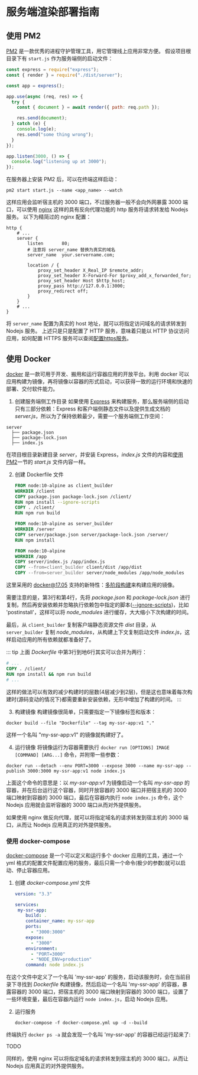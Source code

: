 # 服务端渲染部署指南

## 使用 PM2

[PM2](https://pm2.keymetrics.io) 是一款优秀的进程守护管理工具，用它管理线上应用非常方便。
假设项目根目录下有 `start.js` 作为服务端侧的启动文件：
```javascript
const express = require("express");
const { render } = require("./dist/server");

const app = express();

app.use(async (req, res) => {
  try {
    const { document } = await render({ path: req.path });

    res.send(document);  
  } catch (e) {
    console.log(e);
    res.send("some thing wrong");
  }
});

app.listen(3000, () => {
  console.log("listening up at 3000");
});
```

在服务器上安装 PM2 后，可以在终端这样启动：
```shell
pm2 start start.js --name <app_name> --watch
```

这样应用会监听宿主机的 3000 端口，不过服务器一般不会向外网暴露 3000 端口，可以使用 [nginx](http://nginx.org/) 这样的具有反向代理功能的 http 服务将请求转发给 Nodejs 服务。
以下为精简过的 nginx 配置：
```text
http {
    # ...
    server {
        listen       80;
        # 注意将 server_name 替换为真实的域名
        server_name  your.servername.com;

        location / {
            proxy_set_header X_Real_IP $remote_addr;
            proxy_set_header X-Forward-For $proxy_add_x_forwarded_for;
            proxy_set_header Host $http_host;
            proxy_pass http://127.0.0.1:3000;
            proxy_redirect off;
        }
    }
    # ...
}
```
将 `server_name` 配置为真实的 host 地址，就可以将指定访问域名的请求转发到 Nodejs 服务。
上述只是只是配置了 HTTP 服务，意味着只能以 HTTP 协议访问应用，如何配置 HTTPS 服务可以查阅[配置https服务](http://nginx.org/en/docs/http/configuring_https_servers.html)。

## 使用 Docker
[docker](https://docs.docker.com/) 是一款可用于开发、搬用和运行容器应用的开放平台。利用 docker 可以应用构建为镜像，再将镜像以容器的形式启动，可以获得一致的运行环境和快速的部署、交付软件能力。

1. 创建服务端侧工作目录
  如果使用 [Express](https://expressjs.com/) 来构建服务，那么服务端侧的启动只有三部分依赖：Express 和客户端侧静态文件以及提供生成文档的 *server.js*，所以为了保持依赖最少，需要一个服务端侧工作空间：

  ```shell
  server
    ├── package.json
    ├── package-lock.json
    ├── index.js
  ```

在项目根目录新建目录 *server*，并安装 Express，*index.js* 文件的内容和[使用PM2](#使用-pm2)一节的 *start.js* 文件内容一样。

2. 创建 Dockerfile 文件

   ```dockerfile
   FROM node:10-alpine as client_builder
   WORKDIR /client
   COPY package.json package-lock.json /client/
   RUN npm install --ignore-scripts
   COPY . /client/
   RUN npm run build
   
   FROM node:10-alpine as server_builder
   WORKDIR /server
   COPY server/package.json server/package-lock.json /server/
   RUN npm install
   
   FROM node:10-alpine
   WORKDIR /app
   COPY server/index.js /app/index.js
   COPY --from=client_builder client/dist /app/dist
   COPY --from=server_builder server/node_modules /app/node_modules
   ```

这里采用的 docker@17.05 支持的新特性：[多阶段构建](https://docs.docker.com/develop/develop-images/multistage-build/)来构建应用的镜像。

需要注意的是，第3行和第4行，先将 *package.json* 和 *package-lock.json* 进行复制，然后再安装依赖并忽略执行依赖包中指定的脚本([--ignore-scripts](https://docs.npmjs.com/cli/v7/commands/npm-install#ignore-scripts))，比如 'postinstall'，这样可以将 *node_modules* 进行缓存，大大缩小下次构建的时间。

最后，从 `client_builder` 复制客户端静态资源文件 *dist* 目录，从 `server_builder` 复制 *node_modules*，从构建上下文复制启动文件 *index.js*，这样启动应用的所有依赖就都准备好了。

::: tip
上面 *Dockerfile* 中第3行到地6行其实可以合并为两行：

```dockerfile
# ...
COPY . /client/
RUN npm install && npm run build
# ...
```

这样的做法可以有效的减少构建时的层数(4层减少到2层)，但是这也意味着每次构建时(源码变动的情况下)都需要重新安装依赖，无形中增加了构建的时间。
:::

3. 构建镜像
  构建镜像很简单，只需要指定一下镜像标签和版本：

  ```shell
  docker build --file "Dockerfile" --tag my-ssr-app:v1 "."
  ```

这样一个名叫 "my-ssr-app:v1" 的镜像就构建好了。

4. 运行镜像
  将镜像运行为容器需要执行 `docker run [OPTIONS] IMAGE [COMMAND] [ARG...]` 命令，并附带一些参数：

  ```shell
  docker run --detach --env PORT=3000 --expose 3000 --name my-ssr-app --publish 3000:3000 my-ssr-app:v1 node index.js
  ```

上面这个命令的意思是：以 *my-ssr-app:v1* 为镜像启动一个名叫 *my-ssr-app* 的容器，并在后台运行这个容器，同时开放容器的 3000 端口并把宿主机的 3000 端口映射到容器的 3000 端口，最后在容器内执行 `node index.js` 命令，这个 Nodejs 应用就会监听容器的 3000 端口从而对外提供服务。

如果使用 nginx 做反向代理，就可以将指定域名的请求转发到宿主机的 3000 端口，从而让 Nodejs 应用真正的对外提供服务。

### 使用 docker-compose
[docker-compose](https://docs.docker.com/compose/) 是一个可以定义和运行多个 docker 应用的工具，通过一个 yml 格式的配置文件配置应用的服务，最后只需一个命令(极少的参数)就可以启动、停止容器应用。

1. 创建 *docker-compose.yml* 文件

   ```yml
   version: "3.3"
   
   services:
   	my-ssr-app:
       build: .
       container_name: my-ssr-app
       ports:
         - "3000:3000"
       expose:
         - "3000"
       environment:
         - "PORT=3000"
         - "NODE_ENV=production"
       command: node index.js
   ```

在这个文件中定义了一个名叫 'my-ssr-app' 的服务，启动该服务时，会在当前目录下寻找到 *Dockerfile* 构建镜像，然后启动一个名叫 'my-ssr-app' 的容器，暴露容器的 3000 端口，把宿主机的 3000 端口映射到容器的 3000 端口，设置了一些环境变量，最后在容器内运行 `node index.js`，启动 Nodejs 应用。

2. 运行服务

   ```shell
   docker-compose -f docker-compose.yml up -d --build
   ```

终端执行 `docker ps -a` 就会发现一个名叫 'my-ssr-app' 的容器已经运行起来了:

TODO

同样的，使用 nginx 可以将指定域名的请求转发到宿主机的 3000 端口，从而让 Nodejs 应用真正的对外提供服务。



